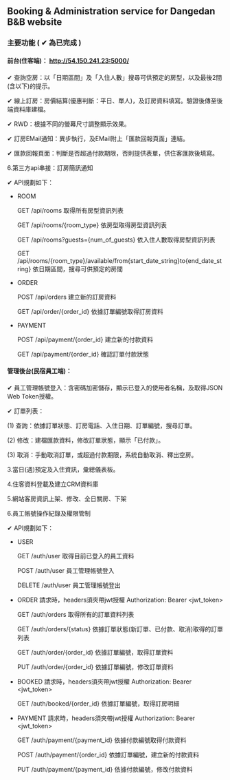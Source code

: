 ## Booking & Administration service for Dangedan B&B website

### 主要功能 ( ✔ 為已完成 )

#### 前台(住客端)： http://54.150.241.23:5000/

✔ 查詢空房：以「日期區間」及「入住人數」搜尋可供預定的房型，以及最後2間(含以下)的提示。

✔ 線上訂房：房價結算(優惠判斷：平日、單人)，及訂房資料填寫。驗證後傳至後端資料庫建檔。

✔ RWD：根據不同的螢幕尺寸調整顯示效果。

✔ 訂房EMail通知：異步執行，及EMail附上「匯款回報頁面」連結。

✔ 匯款回報頁面：判斷是否超過付款期限，否則提供表單，供住客匯款後填寫。

6.第三方api串接：訂房簡訊通知

✔ API規劃如下：

- ROOM

    GET /api/rooms 取得所有房型資訊列表

    GET /api/rooms/{room_type} 依房型取得房型資訊列表

    GET /api/rooms?guests={num_of_guests} 依入住人數取得房型資訊列表

    GET /api/rooms/{room_type}/available/from{start_date_string}to{end_date_string} 依日期區間，搜尋可供預定的房間

- ORDER

    POST /api/orders 建立新的訂房資料

    GET /api/order/{order_id} 依據訂單編號取得訂房資料
    
- PAYMENT

    POST /api/payment/{order_id} 建立新的付款資料

    GET /api/payment/{order_id} 確認訂單付款狀態

#### 管理後台(民宿員工端)：

✔ 員工管理帳號登入：含密碼加密儲存，顯示已登入的使用者名稱，及取得JSON Web Token授權。

✔ 訂單列表：

  (1) 查詢：依據訂單狀態、訂房電話、入住日期、訂單編號，搜尋訂單。
 
  (2) 修改：建檔匯款資料，修改訂單狀態，顯示「已付款」。
 
  (3) 取消：手動取消訂單，或超過付款期限，系統自動取消、釋出空房。
  
3.當日(週)預定及入住資訊，彙總儀表板。

4.住客資料登載及建立CRM資料庫

5.網站客房資訊上架、修改、全日關房、下架

6.員工帳號操作紀錄及權限管制

✔ API規劃如下：

- USER

    GET /auth/user 取得目前已登入的員工資料

    POST /auth/user 員工管理帳號登入

    DELETE /auth/user 員工管理帳號登出

- ORDER 請求時，headers須夾帶jwt授權 Authorization: Bearer <jwt_token>

    GET /auth/orders 取得所有的訂單資料列表

    GET /auth/orders/{status} 依據訂單狀態(新訂單、已付款、取消)取得的訂單列表

    GET /auth/order/{order_id} 依據訂單編號，取得訂單資料

    PUT /auth/order/{order_id} 依據訂單編號，修改訂單資料

- BOOKED 請求時，headers須夾帶jwt授權 Authorization: Bearer <jwt_token>

    GET /auth/booked/{order_id} 依據訂單編號，取得訂房明細

- PAYMENT 請求時，headers須夾帶jwt授權 Authorization: Bearer <jwt_token>

    GET /auth/payment/{payment_id} 依據付款編號取得付款資料

    POST /auth/payment/{order_id} 依據訂單編號，建立新的付款資料

    PUT /auth/payment/{payment_id} 依據付款編號，修改付款資料
    
